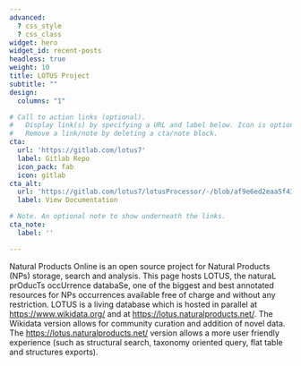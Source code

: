 ```yaml
---
advanced:
  ? css_style
  ? css_class
widget: hero
widget_id: recent-posts
headless: true
weight: 10
title: LOTUS Project
subtitle: ""
design:
  columns: "1"

# Call to action links (optional).
#   Display link(s) by specifying a URL and label below. Icon is optional for `cta`.
#   Remove a link/note by deleting a cta/note block.
cta:
  url: 'https://gitlab.com/lotus7'
  label: Gitlab Repo
  icon_pack: fab
  icon: gitlab
cta_alt:
  url: 'https://gitlab.com/lotus7/lotusProcessor/-/blob/af9e6ed2eaa5f43b3cfc436dbe527a9ea10cfbab/README.adoc'
  label: View Documentation

# Note. An optional note to show underneath the links.
cta_note:
  label: ''

---
```

Natural Products Online is an open source project for Natural Products (NPs) storage, search and analysis. This page hosts LOTUS, the naturaL prOducTs occUrrence databaSe, one of the biggest and best annotated resources for NPs occurrences available free of charge and without any restriction. LOTUS is a living database which is hosted in parallel at <https://www.wikidata.org/> and at <https://lotus.naturalproducts.net/>. The Wikidata version allows for community curation and addition of novel data. The <https://lotus.naturalproducts.net/> version allows a more user friendly experience (such as structural search, taxonomy oriented query, flat table and structures exports).